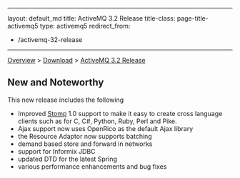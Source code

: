 
---
layout: default_md
title: ActiveMQ 3.2 Release 
title-class: page-title-activemq5
type: activemq5
redirect_from:
- /activemq-32-release
---

[Overview](overview) > [Download](download) > [ActiveMQ 3.2 Release](activemq-32-release)

New and Noteworthy
------------------

This new release includes the following

*   Improved [Stomp](http://stomp.codehaus.org/) 1.0 support to make it easy to create cross language clients such as for C, C#, Python, Ruby, Perl and Pike.
*   Ajax support now uses OpenRico as the default Ajax library
*   the Resource Adaptor now supports batching
*   demand based store and forward in networks
*   support for Informix JDBC
*   updated DTD for the latest Spring
*   various performance enhancements and bug fixes